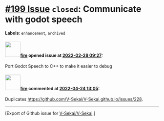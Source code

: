 # [\#199 Issue](https://github.com/V-Sekai/V-Sekai/issues/199) `closed`: Communicate with godot speech
**Labels**: `enhancement`, `archived`


#### <img src="https://avatars.githubusercontent.com/u/32321?u=c2e06a3d2b49a467aa907e54aa259516440267cc&v=4" width="50">[fire](https://github.com/fire) opened issue at [2022-02-28 09:27](https://github.com/V-Sekai/V-Sekai/issues/199):

 Port Godot Speech to C++ to make it easier to debug
 

#### <img src="https://avatars.githubusercontent.com/u/32321?u=c2e06a3d2b49a467aa907e54aa259516440267cc&v=4" width="50">[fire](https://github.com/fire) commented at [2022-04-24 13:05](https://github.com/V-Sekai/V-Sekai/issues/199#issuecomment-1107838069):

Duplicates https://github.com/V-Sekai/V-Sekai.github.io/issues/228.


-------------------------------------------------------------------------------



[Export of Github issue for [V-Sekai/V-Sekai](https://github.com/V-Sekai/V-Sekai).]
